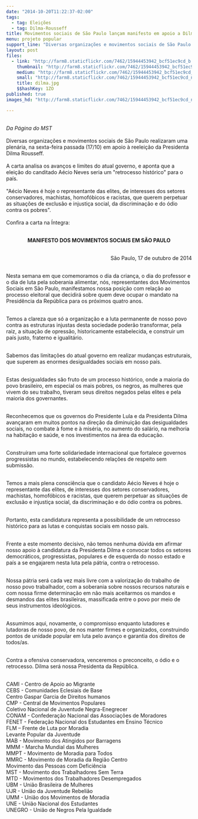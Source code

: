 ```yaml
---
date: "2014-10-20T11:22:37-02:00"
tags:
  - tag: Eleições
  - tag: Dilma-Rousseff
title: Movimentos sociais de São Paulo lançam manifesto em apoio a Dilma Rousseff
menu: projeto popular
support_line: "Diversas organizações e movimentos sociais de São Paulo realizaram uma plenária, na sexta-feira passada (17/10) em apoio à reeleição da Presidenta Dilma Rousseff."
layout: post
files:
  - link: "http://farm8.staticflickr.com/7462/15944453942_bcf51ec9cd_b.jpg"
    thumbnail: "http://farm8.staticflickr.com/7462/15944453942_bcf51ec9cd_t.jpg"
    medium: "http://farm8.staticflickr.com/7462/15944453942_bcf51ec9cd_z.jpg"
    small: "http://farm8.staticflickr.com/7462/15944453942_bcf51ec9cd_n.jpg"
    title: dilma.jpg
    $$hashKey: 1ZO
published: true
images_hd: "http://farm8.staticflickr.com/7462/15944453942_bcf51ec9cd_n.jpg"

---
```

<div id="content-header">
<div id="content-title">
<p><br />
<em>Da P&aacute;gina do&nbsp;MST</em><br />
<br />
Diversas organiza&ccedil;&otilde;es e movimentos sociais de S&atilde;o Paulo realizaram uma plen&aacute;ria, na sexta-feira passada (17/10) em apoio&nbsp;&agrave; reelei&ccedil;&atilde;o da Presidenta Dilma Rousseff.&nbsp;<br />
<br />
A carta analisa os avan&ccedil;os e limites do atual governo, e aponta que a elei&ccedil;&atilde;o do canditado A&eacute;cio Neves seria um &quot;retrocesso hist&oacute;rico&quot; para o pa&iacute;s.&nbsp;<br />
<br />
&quot;A&eacute;cio Neves &eacute; hoje o representante das elites, de interesses dos setores conservadores, machistas, homof&oacute;bicos e racistas, que querem perpetuar as situa&ccedil;&otilde;es de exclus&atilde;o e injusti&ccedil;a social, da discrimina&ccedil;&atilde;o e do &oacute;dio contra os pobres&quot;.&nbsp;<br />
<br />
Confira a carta na &Iacute;ntegra:</p>

<p style="text-align: center;"><br />
<strong>MANIFESTO DOS MOVIMENTOS SOCIAIS EM S&Atilde;O PAULO</strong></p>

<p style="text-align: right;"><br />
S&atilde;o Paulo, 17 de outubro de 2014</p>

<p><br />
Nesta semana em que comemoramos o dia da crian&ccedil;a, o dia do professor e o dia de luta pela soberania alimentar, n&oacute;s, representantes dos Movimentos Sociais em S&atilde;o Paulo, manifestamos nossa posi&ccedil;&atilde;o com rela&ccedil;&atilde;o ao processo eleitoral que decidir&aacute; sobre quem deve ocupar o mandato na Presid&ecirc;ncia da Rep&uacute;blica para os pr&oacute;ximos quatro anos.</p>

<p><br />
Temos a clareza que s&oacute; a organiza&ccedil;&atilde;o e a luta permanente de nosso povo contra as estruturas injustas desta sociedade poder&atilde;o transformar, pela raiz, a situa&ccedil;&atilde;o de opress&atilde;o, historicamente estabelecida, e construir um pa&iacute;s justo, fraterno e igualit&aacute;rio.</p>

<p><br />
Sabemos das limita&ccedil;&otilde;es do atual governo em realizar mudan&ccedil;as estruturais, que superem as enormes desigualdades sociais em nosso pa&iacute;s.</p>

<p><br />
Estas desigualdades s&atilde;o fruto de um processo hist&oacute;rico, onde a maioria do povo brasileiro, em especial os mais pobres, os negros, as mulheres que vivem do seu trabalho, tiveram seus direitos negados pelas elites e pela maioria dos governantes.</p>

<p><br />
Reconhecemos que os governos do Presidente Lula e da Presidenta Dilma avan&ccedil;aram em muitos pontos na dire&ccedil;&atilde;o da diminui&ccedil;&atilde;o das desigualdades sociais, no combate &agrave; fome e &agrave; mis&eacute;ria, no aumento do sal&aacute;rio, na melhoria na habita&ccedil;&atilde;o e sa&uacute;de, e nos investimentos na &aacute;rea da educa&ccedil;&atilde;o.&nbsp;</p>

<p><br />
Constru&iacute;ram uma forte solidariedade internacional que fortalece governos progressistas no mundo, estabelecendo rela&ccedil;&otilde;es de respeito sem submiss&atilde;o.</p>

<p><br />
Temos a mais plena consci&ecirc;ncia que o candidato A&eacute;cio Neves &eacute; hoje o representante das elites, de interesses dos setores conservadores, machistas, homof&oacute;bicos e racistas, que querem perpetuar as situa&ccedil;&otilde;es de exclus&atilde;o e injusti&ccedil;a social, da discrimina&ccedil;&atilde;o e do &oacute;dio contra os pobres.&nbsp;</p>

<p><br />
Portanto, esta candidatura representa a possibilidade de um retrocesso hist&oacute;rico para as lutas e conquistas sociais em nosso pa&iacute;s.</p>

<p><br />
Frente a este momento decisivo, n&atilde;o temos nenhuma d&uacute;vida em afirmar nosso apoio &agrave; candidatura da Presidenta Dilma e convocar todos os setores democr&aacute;ticos, progressistas, populares e de esquerda do nosso estado e pa&iacute;s a se engajarem nesta luta pela p&aacute;tria, contra o retrocesso.</p>

<p><br />
Nossa p&aacute;tria ser&aacute; cada vez mais livre com a valoriza&ccedil;&atilde;o do trabalho de nosso povo trabalhador, com a soberania sobre nossos recursos naturais e com nossa firme determina&ccedil;&atilde;o em n&atilde;o mais aceitarmos os mandos e desmandos das elites brasileiras, massificada entre o povo por meio de seus instrumentos ideol&oacute;gicos.</p>

<p><br />
Assumimos aqui, novamente, o compromisso enquanto lutadores e lutadoras de nosso povo, de nos manter firmes e organizados, construindo pontos de unidade popular em luta pelo avan&ccedil;o e garantia dos direitos de todos/as.&nbsp;</p>

<p><br />
Contra a ofensiva conservadora, venceremos o preconceito, o &oacute;dio e o retrocesso. Dilma ser&aacute; nossa Presidenta da Rep&uacute;blica.</p>

<p><br />
CAMI - Centro de Apoio ao Migrante<br />
CEBS - Comunidades Eclesiais de Base<br />
Centro Gaspar Garcia de Direitos humanos<br />
CMP - Central de Movimentos Populares<br />
Coletivo Nacional de Juventude Negra-Enegrecer<br />
CONAM - Confedera&ccedil;&atilde;o Nacional das Associa&ccedil;&otilde;es de Moradores<br />
FENET - Federa&ccedil;&atilde;o Nacional dos Estudantes em Ensino T&eacute;cnico&nbsp;<br />
FLM &ndash; Frente de Luta por Moradia<br />
Levante Popular da Juventude<br />
MAB - Movimento dos Atingidos por Barragens<br />
MMM - Marcha Mundial das Mulheres<br />
MMPT - Movimento de Moradia para Todos<br />
MMRC - Movimento de Moradia da Regi&atilde;o Centro<br />
Movimento das Pessoas com Defici&ecirc;ncia&nbsp;<br />
MST - Movimento dos Trabalhadores Sem Terra&nbsp;<br />
MTD - Movimentos dos Trabalhadores Desempregados<br />
UBM - Uni&atilde;o Brasileira de Mulheres<br />
UJR - Uni&atilde;o da Juventude Rebeli&atilde;o<br />
UMM - Uni&atilde;o dos Movimentos de Moradia&nbsp;<br />
UNE - Uni&atilde;o Nacional dos Estudantes<br />
UNEGRO - Uni&atilde;o de Negros Pela Igualdade</p>
</div>
</div>
